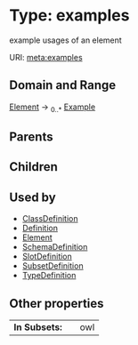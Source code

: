 
# Type: examples


example usages of an element

URI: [meta:examples](https://w3id.org/biolink/biolinkml/meta/examples)


## Domain and Range

[Element](Element.md) ->  <sub>0..*</sub> [Example](Example.md)

## Parents


## Children


## Used by

 * [ClassDefinition](ClassDefinition.md)
 * [Definition](Definition.md)
 * [Element](Element.md)
 * [SchemaDefinition](SchemaDefinition.md)
 * [SlotDefinition](SlotDefinition.md)
 * [SubsetDefinition](SubsetDefinition.md)
 * [TypeDefinition](TypeDefinition.md)

## Other properties

|  |  |  |
| --- | --- | --- |
| **In Subsets:** | | owl |

